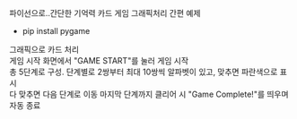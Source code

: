 파이선으로..간단한 기억력 카드 게임
그래픽처리 간편 예제

* pip install pygame

그래픽으로 카드 처리  
게임 시작 화면에서 "GAME START"를 눌러 게임 시작  
총 5단계로 구성. 단계별로 2쌍부터 최대 10쌍씩 알파벳이 있고, 맞추면 파란색으로 표시  
다 맞추면 다음 단계로 이동 마지막 단계까지 클리어 시 "Game Complete!"를 띄우며 자동 종료  
